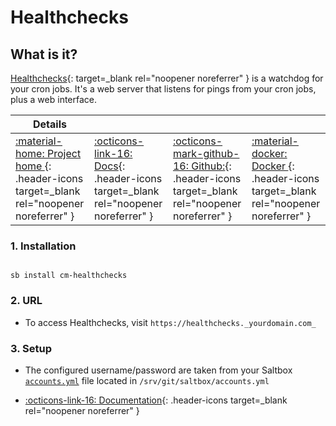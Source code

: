 # Healthchecks

## What is it?

[Healthchecks](https://healthchecks.io/){: target=_blank rel="noopener noreferrer" } is a watchdog for your cron jobs. It's a web server that listens for pings from your cron jobs, plus a web interface.

| Details     |             |             |             |
|-------------|-------------|-------------|-------------|
| [:material-home: Project home ](https://healthchecks.io/){: .header-icons target=_blank rel="noopener noreferrer" } | [:octicons-link-16: Docs](https://healthchecks.io/docs/){: .header-icons target=_blank rel="noopener noreferrer" } | [:octicons-mark-github-16: Github:](https://github.com/healthchecks/healthchecks){: .header-icons target=_blank rel="noopener noreferrer" } | [:material-docker: Docker ](https://hub.docker.com/r/linuxserver/healthchecks){: .header-icons target=_blank rel="noopener noreferrer" }|

### 1. Installation

``` shell

sb install cm-healthchecks

```

### 2. URL

- To access Healthchecks, visit `https://healthchecks._yourdomain.com_`

### 3. Setup

- The configured username/password are taken from your Saltbox [`accounts.yml`](../../../saltbox/install/install/#configuration) file located in `/srv/git/saltbox/accounts.yml`

- [:octicons-link-16: Documentation](https://healthchecks.io/docs/){: .header-icons target=_blank rel="noopener noreferrer" }
